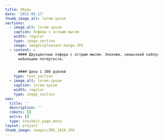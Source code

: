 ```yaml
---
title: Обувь
date: '2021-05-17'
thumb_image_alt: lorem-ipsum
sections:
  - image_alt: lorem-ipsum
    caption: Лоферы с острым мысом
    width: regular
    type: image_section
    image: images/pleasant-mango.JPG
  - content: >
      #### Двухцветные лоферы с острым мысом. Экокожи, невысокий каблук, есть
      небольшие потёртости.


      #### Цена 1 300 рублей
    type: text_section
  - image_alt: lorem-ipsum
    caption: lorem-ipsum
    width: regular
    type: image_section
seo:
  title: ''
  description: ''
  robots: []
  extra: []
  type: stackbit_page_meta
layout: project
thumb_image: images/IMG_1018.JPG
---
```


